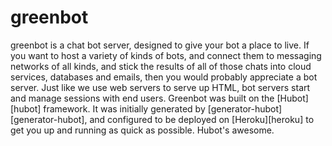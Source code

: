 # greenbot

greenbot is a chat bot server, designed to give your bot a place to live.  If you want to host a variety of kinds of bots, and connect them to messaging networks of all kinds, and stick the results of all of those chats into cloud services, databases and emails, then you would probably appreciate a bot server.  Just like we use web servers to serve up HTML, bot servers start and manage sessions with end users. Greenbot was built on the [Hubot][hubot] framework. It was initially generated by [generator-hubot][generator-hubot], and configured to be deployed on [Heroku][heroku] to get you up and running as quick as possible.  Hubot's awesome. 



